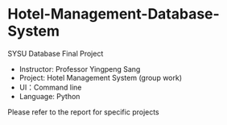 # Hotel-Management-Database-System
SYSU Database Final Project

* Instructor: Professor Yingpeng Sang 
* Project: Hotel Management System (group work)
* UI：Command line
* Language: Python

Please refer to the report for specific projects

